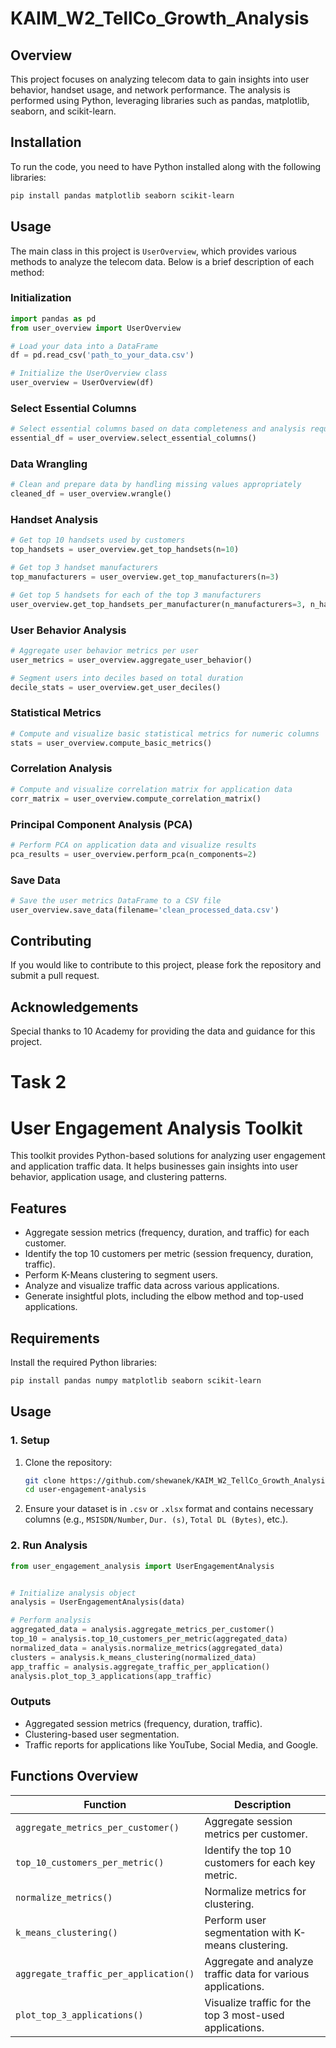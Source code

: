 # KAIM_W2_TellCo_Growth_Analysis

## Overview

This project focuses on analyzing telecom data to gain insights into user behavior, handset usage, and network performance. The analysis is performed using Python, leveraging libraries such as pandas, matplotlib, seaborn, and scikit-learn.

## Installation

To run the code, you need to have Python installed along with the following libraries:

```bash
pip install pandas matplotlib seaborn scikit-learn
```

## Usage

The main class in this project is `UserOverview`, which provides various methods to analyze the telecom data. Below is a brief description of each method:

### Initialization

```python
import pandas as pd
from user_overview import UserOverview

# Load your data into a DataFrame
df = pd.read_csv('path_to_your_data.csv')

# Initialize the UserOverview class
user_overview = UserOverview(df)
```

### Select Essential Columns

```python
# Select essential columns based on data completeness and analysis requirements
essential_df = user_overview.select_essential_columns()
```

### Data Wrangling

```python
# Clean and prepare data by handling missing values appropriately
cleaned_df = user_overview.wrangle()
```

### Handset Analysis

```python
# Get top 10 handsets used by customers
top_handsets = user_overview.get_top_handsets(n=10)

# Get top 3 handset manufacturers
top_manufacturers = user_overview.get_top_manufacturers(n=3)

# Get top 5 handsets for each of the top 3 manufacturers
user_overview.get_top_handsets_per_manufacturer(n_manufacturers=3, n_handsets=5)
```

### User Behavior Analysis

```python
# Aggregate user behavior metrics per user
user_metrics = user_overview.aggregate_user_behavior()

# Segment users into deciles based on total duration
decile_stats = user_overview.get_user_deciles()
```

### Statistical Metrics

```python
# Compute and visualize basic statistical metrics for numeric columns
stats = user_overview.compute_basic_metrics()
```

### Correlation Analysis

```python
# Compute and visualize correlation matrix for application data
corr_matrix = user_overview.compute_correlation_matrix()
```

### Principal Component Analysis (PCA)

```python
# Perform PCA on application data and visualize results
pca_results = user_overview.perform_pca(n_components=2)
```

### Save Data

```python
# Save the user metrics DataFrame to a CSV file
user_overview.save_data(filename='clean_processed_data.csv')
```

## Contributing

If you would like to contribute to this project, please fork the repository and submit a pull request.


## Acknowledgements

Special thanks to 10 Academy for providing the data and guidance for this project.
# Task 2
# **User Engagement Analysis Toolkit**

This toolkit provides Python-based solutions for analyzing user engagement and application traffic data. It helps businesses gain insights into user behavior, application usage, and clustering patterns.

## **Features**
- Aggregate session metrics (frequency, duration, and traffic) for each customer.
- Identify the top 10 customers per metric (session frequency, duration, traffic).
- Perform K-Means clustering to segment users.
- Analyze and visualize traffic data across various applications.
- Generate insightful plots, including the elbow method and top-used applications.

## **Requirements**
Install the required Python libraries:
```bash
pip install pandas numpy matplotlib seaborn scikit-learn
```

## **Usage**

### **1. Setup**
1. Clone the repository:
   ```bash
   git clone https://github.com/shewanek/KAIM_W2_TellCo_Growth_Analysis.git
   cd user-engagement-analysis
   ```
2. Ensure your dataset is in `.csv` or `.xlsx` format and contains necessary columns (e.g., `MSISDN/Number`, `Dur. (s)`, `Total DL (Bytes)`, etc.).

### **2. Run Analysis**
```python
from user_engagement_analysis import UserEngagementAnalysis


# Initialize analysis object
analysis = UserEngagementAnalysis(data)

# Perform analysis
aggregated_data = analysis.aggregate_metrics_per_customer()
top_10 = analysis.top_10_customers_per_metric(aggregated_data)
normalized_data = analysis.normalize_metrics(aggregated_data)
clusters = analysis.k_means_clustering(normalized_data)
app_traffic = analysis.aggregate_traffic_per_application()
analysis.plot_top_3_applications(app_traffic)
```

### **Outputs**
- Aggregated session metrics (frequency, duration, traffic).
- Clustering-based user segmentation.
- Traffic reports for applications like YouTube, Social Media, and Google.

## **Functions Overview**
| Function                              | Description                                                 |
|---------------------------------------|-------------------------------------------------------------|
| `aggregate_metrics_per_customer()`    | Aggregate session metrics per customer.                     |
| `top_10_customers_per_metric()`       | Identify the top 10 customers for each key metric.          |
| `normalize_metrics()`                 | Normalize metrics for clustering.                           |
| `k_means_clustering()`                | Perform user segmentation with K-means clustering.          |
| `aggregate_traffic_per_application()` | Aggregate and analyze traffic data for various applications.|
| `plot_top_3_applications()`           | Visualize traffic for the top 3 most-used applications.     |
